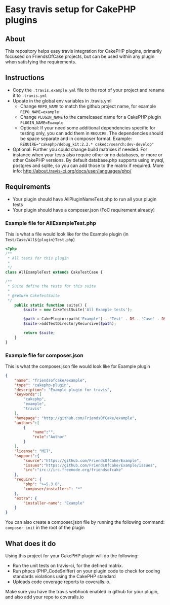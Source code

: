 # Easy travis setup for CakePHP plugins

## About

This repository helps easy travis integration for CakePHP plugins, primarily
focussed on FriendsOfCake projects, but can be used within any plugin when
satisfying the requirements.

## Instructions

- Copy the `.travis.example.yml` file to the root of your project and rename it
to `.travis.yml`
- Update in the global env variables in .travis.yml
  - Change `REPO_NAME` to match the github project name, for example `REPO_NAME=example`
  - Change `PLUGIN_NAME` to the camelcased name for a CakePHP plugin `PLUGIN_NAME=Example`
  - Optional: If your need some additional dependencies specific for testing only,
you can add them in `REQUIRE`. The dependencies should be space separate and in
composer format. Example: `REQUIRE="cakephp/debug_kit:2.2.* cakedc/search:dev-develop"`
- Optional: Further you could change build matrixes if needed. For instance when
your tests also require other or no databases, or more or other CakePHP versions.
By default database.php supports using mysql, postgres and sqlite, so you can
add those to the matrix if required.
More info: http://about.travis-ci.org/docs/user/languages/php/

## Requirements

- Your plugin should have AllPluginNameTest.php to run all your plugin tests
- Your plugin should have a composer.json (FoC requirement already)

### Example file for AllExampleTest.php

This is what a file would look like for the Example plugin (in `Test/Case/All${plugin}Test.php`)

```php
<?php
/**
 * All tests for this plugin
 *
 */
class AllExampleTest extends CakeTestCase {

/**
 * Suite define the tests for this suite
 *
 * @return CakeTestSuite
 */
	public static function suite() {
		$suite = new CakeTestSuite('All Example tests');

		$path = CakePlugin::path('Example') . 'Test' . DS . 'Case' . DS;
		$suite->addTestDirectoryRecursive($path);

		return $suite;
	}
}
```

### Example file for composer.json

This is what the composer.json file would look like for Example plugin

```json
{
    "name": "friendsofcake/example",
    "type": "cakephp-plugin",
    "description": "Example plugin for travis",
    "keywords":[
        "cakephp",
        "example",
        "travis"
    ],
    "homepage": "http://github.com/FriendsOfCake/example",
    "authors":[
        {
            "name":"",
            "role":"Author"
        }
    ],
    "license": "MIT",
    "support":{
        "source":"https://github.com/FriendsOfCake/Example",
        "issues":"https://github.com/FriendsOfCake/Example/issues",
        "irc":"irc://irc.freenode.org/friendsofcake"
    },
    "require": {
        "php": ">=5.3.0",
        "composer/installers": "*"
    },
    "extra": {
        "installer-name": "Example"
    }
}
```

You can also create a composer.json file by running the following command: `composer init` in the root of the plugin

## What does it do

Using this project for your CakePHP plugin will do the following:
 - Run the unit tests on travis-ci, for the defined matrix.
 - Run phpcs (PHP_CodeSniffer) on your plugin code to check for coding standards violations using the CakePHP standard
 - Uploads code coverage reports to coveralls.io.

Make sure you have the travis webhook enabled in github for your plugin, and also add your repo to coveralls.io
